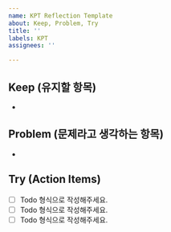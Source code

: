 ```yaml
---
name: KPT Reflection Template
about: Keep, Problem, Try
title: ''
labels: KPT
assignees: ''

---
```


## Keep (유지할 항목)
-
## Problem (문제라고 생각하는 항목)
-
## Try (Action Items)
- [ ]  Todo 형식으로 작성해주세요.
- [ ]  Todo 형식으로 작성해주세요.
- [ ]  Todo 형식으로 작성해주세요.
